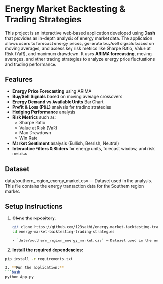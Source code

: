 # Energy Market Backtesting & Trading Strategies

This project is an interactive web-based application developed using **Dash** that provides an in-depth analysis of energy market data. The application allows users to forecast energy prices, generate buy/sell signals based on moving averages, and assess key risk metrics like Sharpe Ratio, Value at Risk (VaR), and maximum drawdown. It uses **ARIMA forecasting**, moving averages, and other trading strategies to analyze energy price fluctuations and trading performance.

## Features

- **Energy Price Forecasting** using ARIMA
- **Buy/Sell Signals** based on moving average crossovers
- **Energy Demand vs Available Units** Bar Chart
- **Profit & Loss (P&L)** analysis for trading strategies
- **Hedging Performance** analysis
- **Risk Metrics** such as:
  - Sharpe Ratio
  - Value at Risk (VaR)
  - Max Drawdown
  - Win Rate
- **Market Sentiment** analysis (Bullish, Bearish, Neutral)
- **Interactive Filters & Sliders** for energy units, forecast window, and risk metrics

## Dataset

data/southern_region_energy_market.csv — Dataset used in the analysis. This file contains the energy transaction data for the Southern region market.
## Setup Instructions


1. **Clone the repository:**

   ```bash
   git clone https://github.com/123sakhi/energy-market-backtesting-trading-strategies.git
   cd energy-market-backtesting-trading-strategies

   - `data/southern_region_energy_market.csv` — Dataset used in the analysis. This file contains the energy transaction data for the Southern region market.

2. **Install the required dependencies:**
  ```bash
pip install -r requirements.txt

3. **Run the application:**
  ```bash
python App.py

